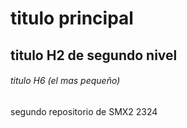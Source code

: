 # titulo principal

## titulo H2 de segundo nivel

###### titulo H6 (el mas pequeño)


segundo repositorio de SMX2 2324
